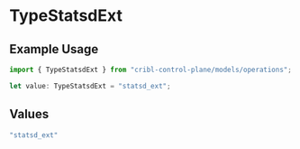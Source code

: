 # TypeStatsdExt

## Example Usage

```typescript
import { TypeStatsdExt } from "cribl-control-plane/models/operations";

let value: TypeStatsdExt = "statsd_ext";
```

## Values

```typescript
"statsd_ext"
```